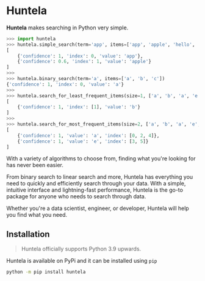 # Huntela
**Huntela** makes searching in Python very simple.

```python
>>> import huntela
>>> huntela.simple_search(term='app', items=['app', 'apple', 'hello', 'world'])
[
    {'confidence': 1, 'index': 0, 'value': 'app'},
    {'confidence': 0.6, 'index': 1, 'value': 'apple'}
]
>>>
>>> huntela.binary_search(term='a', items=['a', 'b', 'c'])
{'confidence': 1, 'index': 0, 'value': 'a'}
>>>
>>> huntela.search_for_least_frequent_items(size=1, ['a', 'b', 'a', 'e', 'a', 'e'])
[
    {'confidence': 1, 'index': [1], 'value': 'b'}
]
>>>
>>> huntela.search_for_most_frequent_items(size=2, ['a', 'b', 'a', 'e', 'a', 'e'])
[
    {'confidence': 1, 'value': 'a', 'index': [0, 2, 4]},
    {'confidence': 1, 'value': 'e', 'index': [3, 5]}
]
```

With a variety of algorithms to choose from, finding what you're looking for has never been easier.

From binary search to linear search and more, Huntela has everything you need to 
quickly and efficiently search through your data. With a simple, intuitive interface
and lightning-fast performance, Huntela is the go-to package for anyone who needs to search through data.

Whether you're a data scientist, engineer, or  developer, Huntela will help you find what you need.

## Installation

> Huntela officially supports Python 3.9 upwards. 

Huntela is available on PyPi and it can be installed using `pip`

```bash
python -m pip install huntela
```
